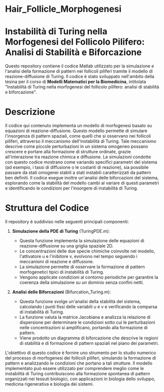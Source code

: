 # Hair_Follicle_Morphogenesi
# Instabilità di Turing nella Morfogenesi del Follicolo Pilifero: Analisi di Stabilità e Biforcazione
Questo repository contiene il codice Matlab utilizzato per la simulazione e l'analisi della formazione di pattern nei follicoli piliferi tramite il modello di reazione-diffusione di Turing. Il codice è stato sviluppato nell'ambito della tesina per il corso di **Modelli Matematici per la Biomedicina**, intitolata "Instabilità di Turing nella morfogenesi del follicolo pilifero: analisi di stabilità e biforcazione".

# Descrizione
Il codice qui contenuto implementa un modello di morfogenesi basato su equazioni di reazione-diffusione. Questo modello permette di simulare l'insorgenza di pattern spaziali, come quelli che si osservano nei follicoli piliferi, attraverso il meccanismo dell'instabilità di Turing. Tale meccanismo descrive come piccole perturbazioni in un sistema omogeneo possano crescere e portare alla formazione di strutture ordinate, grazie all'interazione tra reazione chimica e diffusione.
Le simulazioni condotte con questo codice mostrano come variando specifici parametri del sistema (ad esempio, i tassi di diffusione o le costanti di reazione), sia possibile passare da stati omogenei stabili a stati instabili caratterizzati da pattern ben definiti. Il codice esegue inoltre un'analisi delle biforcazioni del sistema, esplorando come la stabilità del modello cambi al variare di questi parametri e identificando le condizioni per l'insorgere di instabilità di Turing.

# Struttura del Codice
Il repository è suddiviso nelle seguenti principali componenti:
1. **Simulazione della PDE di Turing** (TuringPDE.m):
   - Questa funzione implementa la simulazione delle equazioni di reazione-diffusione su una griglia spaziale 2D. 
   - Le concentrazioni delle due specie chimiche coinvolte nel modello, l'attivatore u e l'inibitore v, evolvono nel tempo seguendo i meccanismi di reazione e diffusione.
   - La simulazione permette di osservare la formazione di pattern morfogenetici tipici di instabilità di Turing.
   - Vengono applicate condizioni al contorno periodiche per garantire la coerenza della simulazione su un dominio senza confini netti.
   
2. **Analisi delle Biforcazioni** (Bifurcation_Turing.m):
   - Questa funzione svolge un'analisi della stabilità del sistema, calcolando i punti fissi delle variabili u e v e verificando la comparsa di instabilità di Turing.
   - La funzione valuta la matrice Jacobiana e analizza la relazione di dispersione per determinare le condizioni sotto cui le perturbazioni nelle concentrazioni si amplificano, portando alla formazione di pattern.
   - Viene prodotto un diagramma di biforcazione che descrive le regioni di stabilità e di formazione di pattern spaziali nel piano dei parametri.

L'obiettivo di questo codice è fornire uno strumento per lo studio numerico del processo di morfogenesi dei follicoli piliferi, simulando la formazione di pattern e analizzando le condizioni che portano a tali strutture. Il modello implementato può essere utilizzato per comprendere meglio come le instabilità di Turing contribuiscono alla formazione spontanea di pattern organizzati nei tessuti biologici, con applicazioni in biologia dello sviluppo, medicina rigenerativa e biologia dei sistemi.

